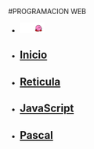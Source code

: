 #PROGRAMACION WEB
<head>
    <link rel="shortcut icon" href="img/icono.png">
    <link rel="stylesheet" href="miestilos.css">
    <meta http-equiv="Content-Type" content="text/html; charset=utf-8">
    <meta name="viewport" content="width=device-width, initial-scale=1">
</head>
<body background="img/3.jpg">
    <nav id="menuprincipal">
    <div>
        <ul>
            <li>
                <img src="img\Kirby-02.gif" width="50" alt="request image">
            </li>
            <li>
                <a href="index.php"><h2>Inicio</h2></a>
            </li>
            <li>
                <a href="reticula.php"><h2>Reticula</h2></a>
            </li>
            <li>
                <a href="JavaScript.php"><h2>JavaScript</h2></a>
            </li>
            <li>
                <a href="pascal.php"><h2>Pascal</h2></a>
            </li>
        </ul>
    </div>
    </nav>
    <br />
    <div class="container">
        <div class="row">
